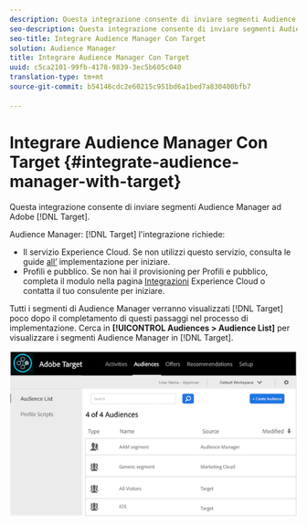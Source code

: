 ```yaml
---
description: Questa integrazione consente di inviare segmenti Audience Manager a Target.
seo-description: Questa integrazione consente di inviare segmenti Audience Manager a Target.
seo-title: Integrare Audience Manager Con Target
solution: Audience Manager
title: Integrare Audience Manager Con Target
uuid: c5ca2101-99fb-4178-9839-3ec5b605c040
translation-type: tm+mt
source-git-commit: b54146cdc2e60215c951bd6a1bed7a830400bfb7

---
```



# Integrare Audience Manager Con Target {#integrate-audience-manager-with-target}

Questa integrazione consente di inviare segmenti Audience Manager ad Adobe [!DNL Target].

Audience Manager: [!DNL Target] l'integrazione richiede:

* Il servizio [](https://marketing.adobe.com/resources/help/en_US/mcvid/)Experience Cloud. Se non utilizzi questo servizio, consulta le guide [all’](https://marketing.adobe.com/resources/help/en_US/mcvid/mcvid-implementation-guides.html) implementazione per iniziare.
* Profili e pubblico. Se non hai il provisioning per Profili e pubblico, completa il modulo nella pagina [Integrazioni](https://adobe.allegiancetech.com/cgi-bin/qwebcorporate.dll?idx=X8SVES) Experience Cloud o contatta il tuo consulente per iniziare.

Tutti i segmenti di Audience Manager verranno visualizzati [!DNL Target] poco dopo il completamento di questi passaggi nel processo di implementazione. Cerca in **[!UICONTROL Audiences > Audience List]** per visualizzare i segmenti Audience Manager in [!DNL Target].

![](../assets/target.png)